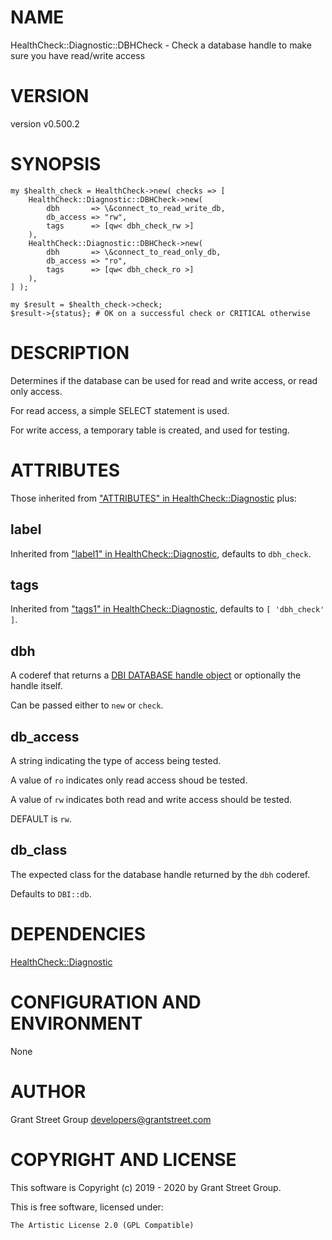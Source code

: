 # NAME

HealthCheck::Diagnostic::DBHCheck - Check a database handle to make sure you have read/write access

# VERSION

version v0.500.2

# SYNOPSIS

    my $health_check = HealthCheck->new( checks => [
        HealthCheck::Diagnostic::DBHCheck->new(
            dbh       => \&connect_to_read_write_db,
            db_access => "rw",
            tags      => [qw< dbh_check_rw >]
        ),
        HealthCheck::Diagnostic::DBHCheck->new(
            dbh       => \&connect_to_read_only_db,
            db_access => "ro",
            tags      => [qw< dbh_check_ro >]
        ),
    ] );

    my $result = $health_check->check;
    $result->{status}; # OK on a successful check or CRITICAL otherwise

# DESCRIPTION

Determines if the database can be used for read and write access, or read only
access.

For read access, a simple SELECT statement is used.

For write access, a temporary table is created, and used for testing.

# ATTRIBUTES

Those inherited from ["ATTRIBUTES" in HealthCheck::Diagnostic](https://metacpan.org/pod/HealthCheck%3A%3ADiagnostic#ATTRIBUTES) plus:

## label

Inherited from ["label1" in HealthCheck::Diagnostic](https://metacpan.org/pod/HealthCheck%3A%3ADiagnostic#label1),
defaults to `dbh_check`.

## tags

Inherited from ["tags1" in HealthCheck::Diagnostic](https://metacpan.org/pod/HealthCheck%3A%3ADiagnostic#tags1),
defaults to `[ 'dbh_check' ]`.

## dbh

A coderef that returns a
[DBI DATABASE handle object](https://metacpan.org/pod/DBI#DBI-DATABASE-HANDLE-OBJECTS)
or optionally the handle itself.

Can be passed either to `new` or `check`.

## db\_access

A string indicating the type of access being tested.

A value of `ro` indicates only read access shoud be tested.

A value of `rw` indicates both read and write access should be tested.

DEFAULT is `rw`.

## db\_class

The expected class for the database handle returned by the `dbh` coderef.

Defaults to `DBI::db`.

# DEPENDENCIES

[HealthCheck::Diagnostic](https://metacpan.org/pod/HealthCheck%3A%3ADiagnostic)

# CONFIGURATION AND ENVIRONMENT

None

# AUTHOR

Grant Street Group <developers@grantstreet.com>

# COPYRIGHT AND LICENSE

This software is Copyright (c) 2019 - 2020 by Grant Street Group.

This is free software, licensed under:

    The Artistic License 2.0 (GPL Compatible)
